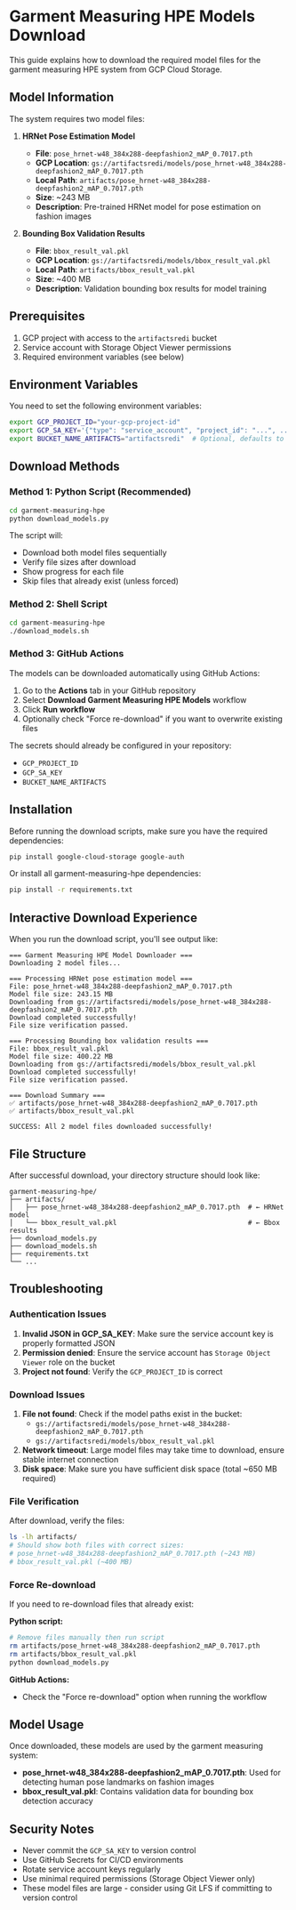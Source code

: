 # Garment Measuring HPE Models Download

This guide explains how to download the required model files for the garment measuring HPE system from GCP Cloud Storage.

## Model Information

The system requires two model files:

1. **HRNet Pose Estimation Model**
   - **File**: `pose_hrnet-w48_384x288-deepfashion2_mAP_0.7017.pth`
   - **GCP Location**: `gs://artifactsredi/models/pose_hrnet-w48_384x288-deepfashion2_mAP_0.7017.pth`
   - **Local Path**: `artifacts/pose_hrnet-w48_384x288-deepfashion2_mAP_0.7017.pth`
   - **Size**: ~243 MB
   - **Description**: Pre-trained HRNet model for pose estimation on fashion images

2. **Bounding Box Validation Results**
   - **File**: `bbox_result_val.pkl`
   - **GCP Location**: `gs://artifactsredi/models/bbox_result_val.pkl`
   - **Local Path**: `artifacts/bbox_result_val.pkl`
   - **Size**: ~400 MB
   - **Description**: Validation bounding box results for model training

## Prerequisites

1. GCP project with access to the `artifactsredi` bucket
2. Service account with Storage Object Viewer permissions
3. Required environment variables (see below)

## Environment Variables

You need to set the following environment variables:

```bash
export GCP_PROJECT_ID="your-gcp-project-id"
export GCP_SA_KEY='{"type": "service_account", "project_id": "...", ...}'  # Full JSON key
export BUCKET_NAME_ARTIFACTS="artifactsredi"  # Optional, defaults to 'artifactsredi'
```

## Download Methods

### Method 1: Python Script (Recommended)

```bash
cd garment-measuring-hpe
python download_models.py
```

The script will:
- Download both model files sequentially
- Verify file sizes after download
- Show progress for each file
- Skip files that already exist (unless forced)

### Method 2: Shell Script

```bash
cd garment-measuring-hpe
./download_models.sh
```

### Method 3: GitHub Actions

The models can be downloaded automatically using GitHub Actions:

1. Go to the **Actions** tab in your GitHub repository
2. Select **Download Garment Measuring HPE Models** workflow
3. Click **Run workflow**
4. Optionally check "Force re-download" if you want to overwrite existing files

The secrets should already be configured in your repository:
- `GCP_PROJECT_ID`
- `GCP_SA_KEY`
- `BUCKET_NAME_ARTIFACTS`

## Installation

Before running the download scripts, make sure you have the required dependencies:

```bash
pip install google-cloud-storage google-auth
```

Or install all garment-measuring-hpe dependencies:

```bash
pip install -r requirements.txt
```

## Interactive Download Experience

When you run the download script, you'll see output like:

```
=== Garment Measuring HPE Model Downloader ===
Downloading 2 model files...

=== Processing HRNet pose estimation model ===
File: pose_hrnet-w48_384x288-deepfashion2_mAP_0.7017.pth
Model file size: 243.15 MB
Downloading from gs://artifactsredi/models/pose_hrnet-w48_384x288-deepfashion2_mAP_0.7017.pth
Download completed successfully!
File size verification passed.

=== Processing Bounding box validation results ===
File: bbox_result_val.pkl
Model file size: 400.22 MB
Downloading from gs://artifactsredi/models/bbox_result_val.pkl
Download completed successfully!
File size verification passed.

=== Download Summary ===
✅ artifacts/pose_hrnet-w48_384x288-deepfashion2_mAP_0.7017.pth
✅ artifacts/bbox_result_val.pkl

SUCCESS: All 2 model files downloaded successfully!
```

## File Structure

After successful download, your directory structure should look like:

```
garment-measuring-hpe/
├── artifacts/
│   ├── pose_hrnet-w48_384x288-deepfashion2_mAP_0.7017.pth  # ← HRNet model
│   └── bbox_result_val.pkl                                 # ← Bbox results
├── download_models.py
├── download_models.sh
├── requirements.txt
└── ...
```

## Troubleshooting

### Authentication Issues

1. **Invalid JSON in GCP_SA_KEY**: Make sure the service account key is properly formatted JSON
2. **Permission denied**: Ensure the service account has `Storage Object Viewer` role on the bucket
3. **Project not found**: Verify the `GCP_PROJECT_ID` is correct

### Download Issues

1. **File not found**: Check if the model paths exist in the bucket:
   - `gs://artifactsredi/models/pose_hrnet-w48_384x288-deepfashion2_mAP_0.7017.pth`
   - `gs://artifactsredi/models/bbox_result_val.pkl`
2. **Network timeout**: Large model files may take time to download, ensure stable internet connection
3. **Disk space**: Make sure you have sufficient disk space (total ~650 MB required)

### File Verification

After download, verify the files:

```bash
ls -lh artifacts/
# Should show both files with correct sizes:
# pose_hrnet-w48_384x288-deepfashion2_mAP_0.7017.pth (~243 MB)
# bbox_result_val.pkl (~400 MB)
```

### Force Re-download

If you need to re-download files that already exist:

**Python script:**
```bash
# Remove files manually then run script
rm artifacts/pose_hrnet-w48_384x288-deepfashion2_mAP_0.7017.pth
rm artifacts/bbox_result_val.pkl
python download_models.py
```

**GitHub Actions:**
- Check the "Force re-download" option when running the workflow

## Model Usage

Once downloaded, these models are used by the garment measuring system:

- **pose_hrnet-w48_384x288-deepfashion2_mAP_0.7017.pth**: Used for detecting human pose landmarks on fashion images
- **bbox_result_val.pkl**: Contains validation data for bounding box detection accuracy

## Security Notes

- Never commit the `GCP_SA_KEY` to version control
- Use GitHub Secrets for CI/CD environments
- Rotate service account keys regularly
- Use minimal required permissions (Storage Object Viewer only)
- These model files are large - consider using Git LFS if committing to version control 